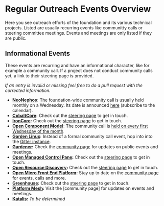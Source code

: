 # Regular Outreach Events Overview

Here you see outreach efforts of the foundation and its various technical projects. Listed are usually recurring events like communitty calls or steering committee meetings.
Events and meetings are only listed if they are public.

## Informational Events

These events are recurring and have an informational character, like for example a community call. If a project does not conduct community calls yet, a link to their steering page is provided.

*If an entry is invalid or missing feel free to do a pull request with the corrected information.*

- **[NeoNephos](https://neonephos.org/events):**  The foundation-wide community call is usually held monthly on a Wednesday. Its date is announced [here](https://neonephos.org/events) (subscribe to the calendar).
- **[CobaltCore](https://github.com/cobaltcore-dev):** Check out the [steering page](https://github.com/cobaltcore-dev/steering/tree/main) to get in touch.
- **[IronCore](https://github.com/ironcore-dev):**  Check out the [steering page](https://github.com/ironcore-dev/steering/tree/main?tab=readme-ov-file) to get in touch.
- **[Open Component Model](https://github.com/open-component-model/):** The community call is [held on every first Wednesday of the month](https://ocm.software/community/engagement/#community-calls).
- **[Garden Linux](https://github.com/gardenlinux/):**  Instead of a formal community call event, hop into into the [Gitter instance](https://gitter.im/gardenlinux/community).
- **[Gardener](https://github.com/gardener/):**  Check the [community page](https://gardener.cloud/community/) for updates on public events and meetings.
- **[Open Managed Control Pane](https://github.com/open-component-model/ocm-controller):** Check out the [steering page](https://github.com/openmcp-project/.github/tree/69649a4803c7d553f2aea59ca8c31370284f0a72/steering) to get in touch.
- **[Open Resource Discovery](https://github.com/open-resource-discovery):** Check out the [steering page](https://github.com/open-resource-discovery/steering) to get in touch.
- **[Open Micro Front End Platform](https://github.com/openmfp):**  Stay up to date on the [community page](https://github.com/openmfp/community) for events, calls and more.
- **[Greenhouse](https://github.com/cloudoperators):** Check out the [steering page](https://github.com/cloudoperators/steering) to get in touch.
- **[Platform Mesh](https://github.com/platform-mesh):**  Visit the [community page] for updates on events and meetings.
- **[Katalis](https://github.com/telekom/NeoNephos-Katalis):**  *To be determined*
